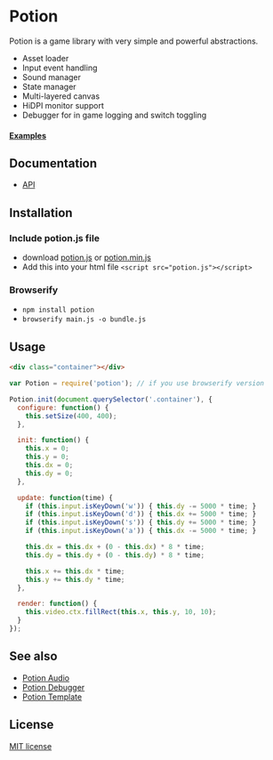 # Potion

Potion is a game library with very simple and powerful abstractions.

- Asset loader
- Input event handling
- Sound manager
- State manager
- Multi-layered canvas
- HiDPI monitor support
- Debugger for in game logging and switch toggling


#### [Examples](http://potion-examples.jansedivy.com)

## Documentation

- [API](/docs/api/)

## Installation

### Include potion.js file

- download [potion.js](https://raw.githubusercontent.com/jansedivy/potion/master/build/potion.js) or [potion.min.js](https://raw.githubusercontent.com/jansedivy/potion/master/build/potion.min.js)
- Add this into your html file `<script src="potion.js"></script>`

### Browserify

- `npm install potion`
- `browserify main.js -o bundle.js`

## Usage

```html
<div class="container"></div>
```

```javascript
var Potion = require('potion'); // if you use browserify version

Potion.init(document.querySelector('.container'), {
  configure: function() {
    this.setSize(400, 400);
  },

  init: function() {
    this.x = 0;
    this.y = 0;
    this.dx = 0;
    this.dy = 0;
  },

  update: function(time) {
    if (this.input.isKeyDown('w')) { this.dy -= 5000 * time; }
    if (this.input.isKeyDown('d')) { this.dx += 5000 * time; }
    if (this.input.isKeyDown('s')) { this.dy += 5000 * time; }
    if (this.input.isKeyDown('a')) { this.dx -= 5000 * time; }

    this.dx = this.dx + (0 - this.dx) * 8 * time;
    this.dy = this.dy + (0 - this.dy) * 8 * time;

    this.x += this.dx * time;
    this.y += this.dy * time;
  },

  render: function() {
    this.video.ctx.fillRect(this.x, this.y, 10, 10);
  }
});
```


## See also

- [Potion Audio](https://github.com/jansedivy/potion-audio)
- [Potion Debugger](https://github.com/jansedivy/potion-debugger)
- [Potion Template](https://github.com/jansedivy/potion-template)

## License

[MIT license](http://opensource.org/licenses/mit-license.php)
